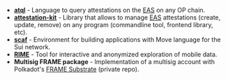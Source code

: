 - [**atql**](https://github.com/cNikolaou/atql) - Language to query attestations on the [EAS](https://attest.org/) on any OP chain.
- [**attestation-kit**](https://github.com/cNikolaou/attestation-kit) - Library that allows to manage [EAS](https://attest.org/) attestations (create, update, remove) on any program (commandline tool, frontend library, etc).
- [**scaf**](https://github.com/cNikolaou/scaf) - Environment for building applications with Move language for the Sui network.
- [**RIME**](https://github.com/horizon-institute/rime) - Tool for interactive and anonymized exploration of mobile data.
- **Multisig FRAME package** - Implementation of a multisig account with Polkadot's [FRAME Substrate](https://github.com/paritytech/polkadot-sdk) (private repo).
